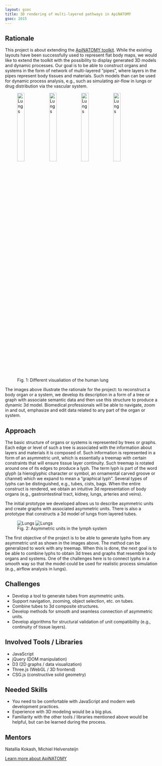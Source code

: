 ```yaml
---
layout: gsoc 
title: 3D rendering of multi-layered pathways in ApiNATOMY
gsoc: 2015
---
```

    
Rationale
---------

This project is about extending the [ApiNATOMY toolkit](http://www.apinatomy.net). While the existing layouts have been successfully used to represent flat body maps, we would like to extend the toolkit with the possibility to display generated 3D models and dynamic processes. Our goal is to be able to construct organs and systems in the form of network of multi-layered “pipes”, where layers in the pipes represent body tissues and materials. Such models than can be used for dynamic process analysis, e.g., such as simulating air-flow in lungs or drug distribution via the vascular system.

<figure class="figure-no-block">
	<img src="{{ site.baseurl }}gsoc/2015/img/apinatomy/lungs_human.jpg" alt="Lungs" width="24%">
	<img src="{{ site.baseurl }}gsoc/2015/img/apinatomy/lungs.jpg" alt="Lungs" width="24%">
	<img src="{{ site.baseurl }}gsoc/2015/img/apinatomy/lungs_illustration.jpg" alt="Lungs" width="24%">
	<img src="{{ site.baseurl }}gsoc/2015/img/apinatomy/lungs_blood.jpg" alt="Lungs" width="24%">
	<figcaption>Fig. 1: Different visualiation of the human lung</figcaption>
</figure>
  
The images above illustrate the rationale for the project: to reconstruct a body organ or a system, we develop its description in a form of a tree or graph with associate semantic data and then use this structure to produce a dynamic 3d model. Biomedical professionals will be able to navigate, zoom in and out, emphasize and edit data related to any part of the organ or system.

Approach
--------

The basic structure of organs or systems is represented by trees or graphs. Each edge or level of such a tree is associated with the information about layers and materials it is composed of. Such information is represented in a form of an asymmetric unit, which is essentially a treemap with certain constraints that will ensure tissue layer continuity. Such treemap is rotated around one of its edges to produce a lyph. The term lyph is part of the word glyph (a hieroglyphic character or symbol, an ornamental carved groove or channel) which we expand to mean a “graphical lyph”. Several types of lyphs can be distinguished, e.g., tubes, cists, bags. When the entire construct is rendered, we obtain an intuitive 3d representation of body organs (e.g., gastrointestinal tract, kidney, lungs, arteries and veins).  

The initial prototype we developed allows us to describe asymmetric units and create graphs with associated asymmetric units. There is also a prototype that constructs a 3d model of lungs from layered tubes.

<figure class="figure-no-block">
	<img src="{{ site.baseurl }}gsoc/2015/img/apinatomy/lungs_tubes_graph.jpg" alt="Lungs" style="max-height: 200px">
	<img src="{{ site.baseurl }}gsoc/2015/img/apinatomy/lungs_tubes.jpg" alt="Lungs" style="max-height: 200px">
	<figcaption>Fig. 2: Asymmetric units in the lymph system</figcaption>
</figure>

The first objective of the project is to be able to generate lyphs from any asymmetric unit as shown in the images above. The method can be generalized to work with any treemap. When this is done, the next goal is to be able to combine lyphs to obtain 3d trees and graphs that resemble body organs and systems. One of the challenges here is to connect lyphs in a smooth way so that the model could be used for realistic process simulation (e.g., airflow analysis in lungs).

Challenges
---------

* Develop a tool to generate tubes from asymmetric units.
* Support navigation, zooming, object selection, etc. on tubes.
* Combine tubes to 3d composite structures.
* Develop methods for smooth and seamless connection of asymmetric units.
* Develop algorithms for structural validation of unit compatibility (e.g., continuity of tissue layers).

Involved Tools / Libraries
-------------------------

* JavaScript
* jQuery (DOM manipulation)
* D3 (2D graphs / data visualization)
* Three.js (WebGL / 3D frontend)
* CSG.js (constructive solid geometry)

Needed Skills
-------------

* You need to be comfortable with JavaScript and modern web development practices.
* Experience with 3D modeling would be a big plus.
* Familiarity with the other tools / libraries mentioned above would be helpful, but can be learned during the process.

Mentors
--------
Natallia Kokash, Michiel Helvensteijn

<a target="_blank" class="btn btn-primary pull-right" href="{{ site.baseurl }}gsoc/2015/projects/apinatomy.html">Learn more about ApiNATOMY</a>  
<br> 

